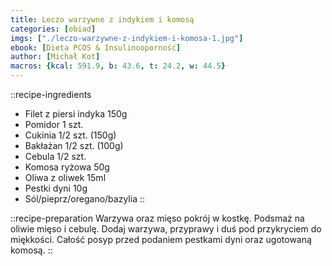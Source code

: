 ```yaml
---
title: Leczo warzywne z indykiem i komosą
categories: [obiad]
imgs: ["./leczo-warzywne-z-indykiem-i-komosa-1.jpg"]
ebook: [Dieta PCOS & Insulinooporność]
author: [Michał Kot]
macros: {kcal: 591.9, b: 43.6, t: 24.2, w: 44.5}
---
```

::recipe-ingredients
- Filet z piersi indyka 150g
- Pomidor 1 szt.
- Cukinia 1/2 szt. (150g)
- Bakłażan 1/2 szt. (100g)
- Cebula 1/2 szt.
- Komosa ryżowa 50g
- Oliwa z oliwek 15ml
- Pestki dyni 10g
- Sól/pieprz/oregano/bazylia
::

::recipe-preparation
Warzywa oraz mięso pokrój w kostkę.
Podsmaż na oliwie mięso i cebulę. Dodaj warzywa, przyprawy i duś pod przykryciem do miękkości.
Całość posyp przed podaniem pestkami dyni oraz ugotowaną komosą.
::
